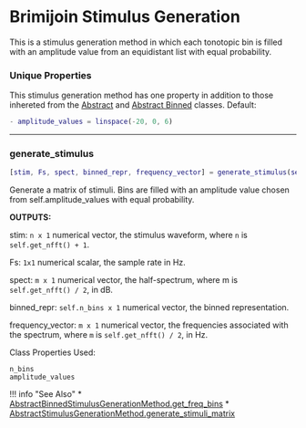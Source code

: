 # Brimijoin Stimulus Generation

This is a stimulus generation method in which each tonotopic bin is filled with an amplitude value from an equidistant list with equal probability.

### Unique Properties

This stimulus generation method has one property in addition to those inhereted from the [Abstract](../AbstractStimulusGenerationMethod) and [Abstract Binned](../AbstractBinnedStimulusGenerationMethod) classes. Default:

```matlab
- amplitude_values = linspace(-20, 0, 6)
```

-------

### generate_stimulus

```matlab
[stim, Fs, spect, binned_repr, frequency_vector] = generate_stimulus(self)
```

Generate a matrix of stimuli.
Bins are filled with an amplitude value chosen from self.amplitude_values
with equal probability.

**OUTPUTS:**

stim: `n x 1` numerical vector,
the stimulus waveform,
where `n` is `self.get_nfft() + 1`.

Fs: `1x1` numerical scalar,
the sample rate in Hz.

spect: `m x 1` numerical vector,
the half-spectrum,
where m is `self.get_nfft() / 2`,
in dB.

binned_repr: `self.n_bins x 1` numerical vector,
the binned representation.

frequency_vector: `m x 1` numerical vector,
the frequencies associated with the spectrum,
where `m` is `self.get_nfft() / 2`,
in Hz.

Class Properties Used:

```
n_bins
amplitude_values
```



!!! info "See Also"
    * [AbstractBinnedStimulusGenerationMethod.get_freq_bins](../AbstractBinnedStimulusGenerationMethod/#get_freq_bins)
    * [AbstractStimulusGenerationMethod.generate_stimuli_matrix](../AbstractStimulusGenerationMethod/#generate_stimuli_matrix)



